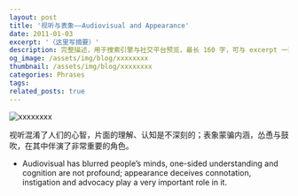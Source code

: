 ```yaml
---
layout: post
title: '视听与表象——Audiovisual and Appearance'
date: 2011-01-03
excerpt: '（这里写摘要）'
description: 完整描述，用于搜索引擎与社交平台预览，最长 160 字，可与 excerpt 一致
og_image: /assets/img/blog/xxxxxxxx
thumbnail: /assets/img/blog/xxxxxxxx
categories: Phrases
tags: 
related_posts: true
---
```


<img src="/assets/img/blog/xxxxxxxx" alt="xxxxxxxx">

视听混淆了人们的心智，片面的理解、认知是不深刻的；表象蒙骗内涵，怂恿与鼓吹，在其中伴演了非常重要的角色。

- Audiovisual has blurred people’s minds, one-sided understanding and cognition are not profound; appearance deceives connotation, instigation and advocacy play a very important role in it.